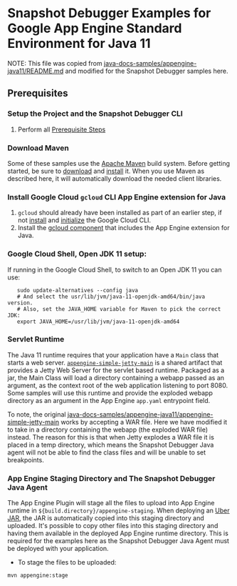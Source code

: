 # Snapshot Debugger Examples for Google App Engine Standard Environment for Java 11

NOTE: This file was copied from
[java-docs-samples/appengine-java11/README.md](https://github.com/GoogleCloudPlatform/java-docs-samples/blob/main/appengine-java11/README.md)
and modified for the Snapshot Debugger samples here.

## Prerequisites

### Setup the Project and the Snapshot Debugger CLI

1.  Perform all [Prerequisite Steps](../../app_engine_standard_prerequisites.md)

### Download Maven

Some of these samples use the [Apache Maven][maven] build system. Before
getting started, be sure to [download][maven-download] and
[install][maven-install] it.  When you use Maven as described here, it will
automatically download the needed client libraries.

[maven]: https://maven.apache.org
[maven-download]: https://maven.apache.org/download.cgi
[maven-install]: https://maven.apache.org/install.html

### Install Google Cloud `gcloud` CLI App Engine extension for Java

1. `gcloud` should already have been installed as part of an earlier step, if
   not [install][install-gcloud] and [initialize][initialize-gcloud] the Google
   Cloud CLI.
1. Install the [gcloud component][managing-components] that includes the App
   Engine extension for Java.

[install-gcloud]: https://cloud.google.com/sdk/docs/install
[initialize-gcloud]: https://cloud.google.com/sdk/docs/initializing
[managing-components]: https://cloud.google.com/sdk/docs/managing-components
[external-package-managers]: https://cloud.google.com/sdk/docs/components#external_package_managers

### Google Cloud Shell, Open JDK 11 setup:

If running in the Google Cloud Shell, to switch to an Open JDK 11 you can use:

```
   sudo update-alternatives --config java
   # And select the usr/lib/jvm/java-11-openjdk-amd64/bin/java version.
   # Also, set the JAVA_HOME variable for Maven to pick the correct JDK:
   export JAVA_HOME=/usr/lib/jvm/java-11-openjdk-amd64
```

### Servlet Runtime

The Java 11 runtime requires that your application have a `Main` class that
starts a web server.
[`appengine-simple-jetty-main`](appengine-simple-jetty-main) is a shared
artifact that provides a Jetty Web Server for the servlet based runtime.
Packaged as a jar, the Main Class will load a directory containing a webapp
passed as an argument, as the context root of the web application listening to
port 8080.  Some samples will use this runtime and provide the exploded webapp
directory as an argument in the App Engine `app.yaml` entrypoint field.

To note, the original
[java-docs-samples/appengine-java11/appengine-simple-jetty-main](https://github.com/GoogleCloudPlatform/java-docs-samples/tree/main/appengine-java11/appengine-simple-jetty-main)
works by accepting a WAR file. Here we have modified it to take in a directory
containing the webapp (the exploded WAR file) instead. The reason for this is
that when Jetty explodes a WAR file it is placed in a temp directory, which
means the Snapshot Debugger Java agent will not be able to find the class files
and will be unable to set breakpoints.

### App Engine Staging Directory and The Snapshot Debugger Java Agent

The App Engine Plugin will stage all the files to upload into App Engine runtime
in `${build.directory}/appengine-staging`. When deploying an [Uber
JAR](https://stackoverflow.com/questions/11947037/what-is-an-uber-jar), the JAR
is automatically copied into this staging directory and uploaded. It's possible
to copy other files into this staging directory and having them available in the
deployed App Engine runtime directory. This is required for the examples here as
the Snapshot Debugger Java Agent must be deployed with your application.

- To stage the files to be uploaded:
```
mvn appengine:stage
```
